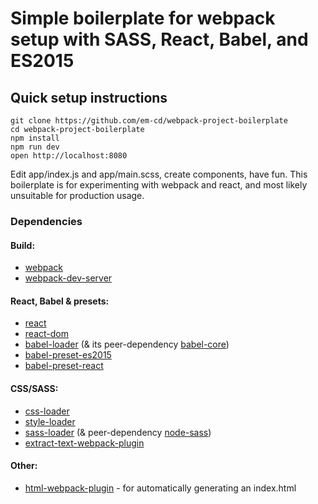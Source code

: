 # Simple boilerplate for webpack setup with SASS, React, Babel, and ES2015

## Quick setup instructions

```shell
git clone https://github.com/em-cd/webpack-project-boilerplate
cd webpack-project-boilerplate
npm install
npm run dev
open http://localhost:8080
```

Edit app/index.js and app/main.scss, create components, have fun. This boilerplate is for experimenting with webpack and react, and most likely unsuitable for production usage.

### Dependencies

#### Build:

- [webpack](https://github.com/webpack/webpack)
- [webpack-dev-server](https://webpack.github.io/docs/webpack-dev-server.html)

#### React, Babel & presets:

- [react](https://facebook.github.io/react/)
- [react-dom](https://www.npmjs.com/package/react-dom)
- [babel-loader](https://www.npmjs.com/package/babel-loader) (& its peer-dependency [babel-core](https://github.com/babel/babel/tree/master/packages/babel-core))
- [babel-preset-es2015](https://www.npmjs.com/package/babel-preset-es2015)
- [babel-preset-react](https://www.npmjs.com/package/babel-preset-react)

#### CSS/SASS:

- [css-loader](https://www.npmjs.com/package/css-loader)
- [style-loader](https://www.npmjs.com/package/style-loader)
- [sass-loader](https://www.npmjs.com/package/sass-loader) (& peer-dependency [node-sass](https://www.npmjs.com/package/node-sass))
- [extract-text-webpack-plugin](https://github.com/webpack/extract-text-webpack-plugin)


#### Other:

- [html-webpack-plugin](https://www.npmjs.com/package/html-webpack-plugin) - for automatically generating an index.html